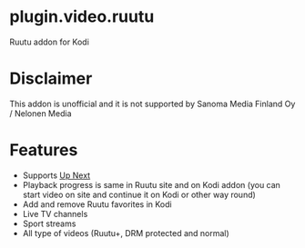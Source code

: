 # plugin.video.ruutu
Ruutu addon for Kodi

# Disclaimer
This addon is unofficial and it is not supported by Sanoma Media Finland Oy / Nelonen Media

# Features
- Supports <a href="https://forum.kodi.tv/showthread.php?tid=336747">Up Next</a>
- Playback progress is same in Ruutu site and on Kodi addon (you can start video on site and continue it on Kodi or other way round)
- Add and remove Ruutu favorites in Kodi
- Live TV channels
- Sport streams
- All type of videos (Ruutu+, DRM protected and normal)
